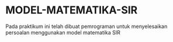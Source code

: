 # MODEL-MATEMATIKA-SIR
Pada praktikum ini telah dibuat pemrograman untuk menyelesaikan persoalan menggunakan model matematika SIR
